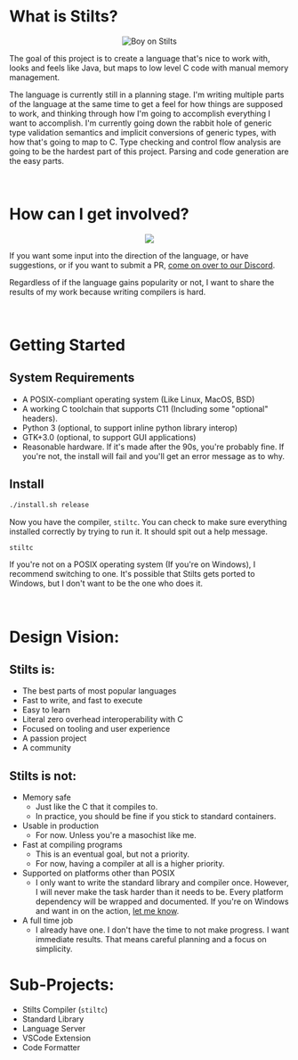 # What is Stilts?

<p align="center">
<img src="https://apaz-cli.github.io/Stilts_Blue.png", alt="Boy on Stilts">
</p>

The goal of this project is to create a language that's nice to work with, looks and feels like Java, but maps to low level C code with manual memory management.

The language is currently still in a planning stage. I'm writing multiple parts of the language at the same time to get a feel for how things are supposed to work, and thinking through how I'm going to accomplish everything I want to accomplish. I'm currently going down the rabbit hole of generic type validation semantics and implicit conversions of generic types, with how that's going to map to C. Type checking and control flow analysis are going to be the hardest part of this project. Parsing and code generation are the easy parts.

<br>

# How can I get involved?

<a href="https://discord.gg/yM8ZBDHGdR">
<p align="center">
<img src="https://apaz-cli.github.io/Join%20Our%20Discord.png">
</p>
</a>

If you want some input into the direction of the language, or have suggestions, or if you want to submit a PR, <a href="https://discord.gg/yM8ZBDHGdR">come on over to our Discord</a>.

Regardless of if the language gains popularity or not, I want to share the results of my work because writing compilers is hard.  

<br>

# Getting Started

## System Requirements

* A POSIX-compliant operating system (Like Linux, MacOS, BSD)
* A working C toolchain that supports C11 (Including some "optional" headers).
* Python 3 (optional, to support inline python library interop)
* GTK+3.0 (optional, to support GUI applications)
* Reasonable hardware. If it's made after the 90s, you're probably fine. If you're not, the install will fail and you'll get an error message as to why.


## Install

```bash
./install.sh release
```

Now you have the compiler, `stiltc`. You can check to make sure everything installed correctly by trying to run it. It should spit out a help message.

```bash
stiltc
```

If you're not on a POSIX operating system (If you're on Windows), I recommend switching to one. It's possible that Stilts gets ported to Windows, but I don't want to be the one who does it.


<br>


# Design Vision:

## Stilts is:
* The best parts of most popular languages
* Fast to write, and fast to execute
* Easy to learn
* Literal zero overhead interoperability with C
* Focused on tooling and user experience
* A passion project
* A community


## Stilts is not:
* Memory safe
  * Just like the C that it compiles to.
  * In practice, you should be fine if you stick to standard containers.
* Usable in production
  * For now. Unless you're a masochist like me.
* Fast at compiling programs
  * This is an eventual goal, but not a priority.
  * For now, having a compiler at all is a higher priority.
* Supported on platforms other than POSIX
  * I only want to write the standard library and compiler once. However, I will never make the task harder than it needs to be. Every platform dependency will be wrapped and documented. If you're on Windows and want in on the action, <a href="https://discord.gg/yM8ZBDHGdR">let me know</a>. 
* A full time job
  * I already have one. I don't have the time to not make progress. I want immediate results. That means careful planning and a focus on simplicity.


# Sub-Projects:
* Stilts Compiler (`stiltc`)
* Standard Library
* Language Server
* VSCode Extension
* Code Formatter
